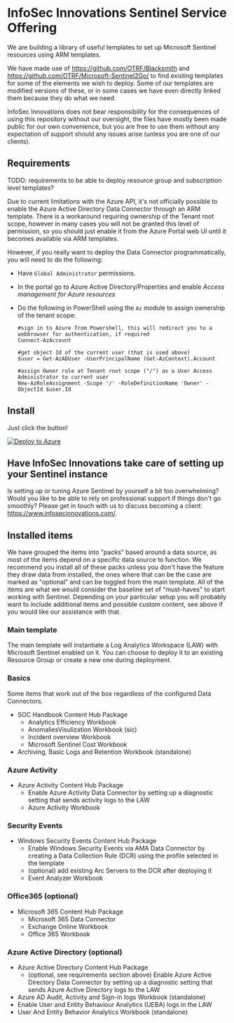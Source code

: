 # InfoSec Innovations Sentinel Service Offering

We are building a library of useful templates to set up Microsoft Sentinel resources using ARM templates.

We have made use of https://github.com/OTRF/Blacksmith and https://github.com/OTRF/Microsoft-Sentinel2Go/ to find existing templates for some of the elements we wish to deploy. Some of our templates are modified versions of these, or in some cases we have even directly linked them because they do what we need.

InfoSec Innovations does not bear responsibility for the consequences of using this repository without our oversight, the files have mostly been made public for our own convenience, but you are free to use them without any expectation of support should any issues arise (unless you are one of our clients).

## Requirements

TODO: requirements to be able to deploy resource group and subscription level templates?

Due to current limitations with the Azure API, it's not officially possible to enable the Azure Active Directory Data Connector through an ARM template. There is a workaround requiring ownership of the Tenant root scope, however in many cases you will not be granted this level of permission, so you should just enable it from the Azure Portal web UI until it becomes available via ARM templates.

However, if you really want to deploy the Data Connector programmatically, you will need to do the following:

- Have `Global Administrator` permissions.

- In the portal go to Azure Active Directory/Properties and enable _Access management for Azure resources_

- Do the following in PowerShell using the `Az` module to assign ownership of the tenant scope:

      #sign in to Azure from Powershell, this will redirect you to a webbrowser for authentication, if required
      Connect-AzAccount
    
      #get object Id of the current user (that is used above)
      $user = Get-AzADUser -UserPrincipalName (Get-AzContext).Account

      #assign Owner role at Tenant root scope ("/") as a User Access Administrator to current user
      New-AzRoleAssignment -Scope '/' -RoleDefinitionName 'Owner' -ObjectId $user.Id

## Install

Just click the button!

[![Deploy to Azure](https://aka.ms/deploytoazurebutton)](https://portal.azure.com/#create/Microsoft.Template/uri/https%3A%2F%2Fraw.githubusercontent.com%2FInfoSecInnovations%2FSentinel-Service-Offering%2Fmain%2Farm-templates%2Fisi-main.json)

## Have InfoSec Innovations take care of setting up your Sentinel instance

Is setting up or tuning Azure Sentinel by yourself a bit too overwhelming? Would you like to be able to rely on professional support if things don't go smoothly? Please get in touch with us to discuss becoming a client: https://www.infosecinnovations.com/.

## Installed items

We have grouped the items into "packs" based around a data source, as most of the items depend on a specific data source to function. We recommend you install all of these packs unless you don't have the feature they draw data from installed, the ones where that can be the case are marked as "optional" and can be toggled from the main template. All of the items are what we would consider the baseline set of "must-haves" to start working with Sentinel. Depending on your particular setup you will probably want to include additional items and possible custom content, see above if you would like our assistance with that.

### Main template

The main template will instantiate a Log Analytics Workspace (LAW) with Microsoft Sentinel enabled on it. You can choose to deploy it to an existing Resource Group or create a new one during deployment.

### Basics

Some items that work out of the box regardless of the configured Data Connectors.

- SOC Handbook Content Hub Package
  - Analytics Efficiency Workbook
  - AnomaliesVisulization Workbook (sic)
  - Incident overview Workbook
  - Microsoft Sentinel Cost Workbook
- Archiving, Basic Logs and Retention Workbook (standalone)

### Azure Activity

- Azure Activity Content Hub Package
  - Enable Azure Activity Data Connector by setting up a diagnostic setting that sends activity logs to the LAW
  - Azure Activity Workbook

### Security Events

- Windows Security Events Content Hub Package
  - Enable Windows Security Events via AMA Data Connector by creating a Data Collection Rule (DCR) using the profile selected in the template
  - (optional) add existing Arc Servers to the DCR after deploying it
  - Event Analyzer Workbook

### Office365 (optional)

- Microsoft 365 Content Hub Package
  - Microsoft 365 Data Connector
  - Exchange Online Workbook
  - Office 365 Workbook

### Azure Active Directory (optional)

- Azure Active Directory Content Hub Package
  - (optional, see requirements section above) Enable Azure Active Directory Data Connector by setting up a diagnostic setting that sends Azure Active Directory logs to the LAW
- Azure AD Audit, Activity and Sign-in logs Workbook (standalone)
- Enable User and Entity Behaviour Analytics (UEBA) logs in the LAW
- User And Entity Behavior Analytics Workbook (standalone)



